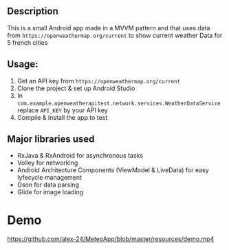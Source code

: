 ## Description

This is a small Android app made in a MVVM pattern and that uses data from `https://openweathermap.org/current` to show current weather Data for 5 french cities


## Usage:
1. Get an API key from `https://openweathermap.org/current`
2. Clone the project & set up Android Studio
3. In `com.example.openweatherapitest.network.services.WeatherDataService` replace `API_KEY` by your API key
4. Compile & Install the app to test

## Major libraries used
- RxJava & RxAndroid for asynchronous tasks
- Volley for networking
- Android Architecture Components (ViewModel & LiveData) for easy lyfecycle management
- Gson for data parsing
- Glide for image loading

# Demo 
https://github.com/alex-24/MeteoApp/blob/master/resources/demo.mp4
